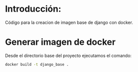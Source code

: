 # Introducción:

Código para la creacion de imagen base de django con docker.


# Generar imagen de docker

Desde el directorio base del proyecto ejecutamos el comando:
```bash
docker build -t django_base .
```